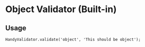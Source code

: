 # Object Validator (Built-in)

## Usage
```
HandyValidator.validate('object', 'This should be object');
```